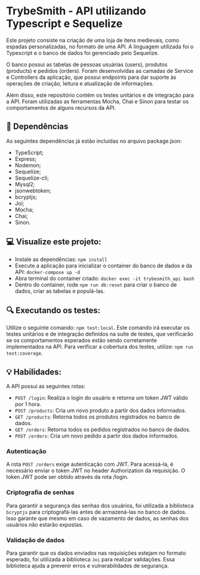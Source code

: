 # TrybeSmith - API utilizando Typescript e Sequelize
Este projeto consiste na criação de uma loja de itens medievais, como espadas personalizadas, no formato de uma API. A linguagem utilizada foi o Typescript e o banco de dados foi gerenciado pelo Sequelize. 

O banco possui as tabelas de pessoas usuárias (users), produtos (products) e pedidos (orders). Foram desenvolvidas as camadas de Service e Controllers da aplicação, que possui endpoints para dar suporte às operações de criação, leitura e atualização de informações.

Além disso, este repositório contém os testes unitários e de integração para a API. Foram utilizadas as ferramentas Mocha, Chai e Sinon para testar os comportamentos de alguns recursos da API.

## :hammer: Dependências
As seguintes dependências já estão incluídas no arquivo package.json:
- TypeScript;
- Express;
- Nodemon;
- Sequelize;
- Sequelize-cli;
- Mysql2;
- jsonwebtoken;
- bcryptjs;
- Joi;
- Mocha;
- Chai;
- Sinon.

## :computer: Visualize este projeto:
- Instale as dependências: `npm install`
- Execute a aplicação para inicializar o container do banco de dados e da API: `docker-compose up -d`
- Abra terminal do container criado: `docker exec -it trybesmith_api bash`
- Dentro do container, rode `npm run db:reset` para criar o banco de dados, criar as tabelas e populá-las.

## :mag: Executando os testes:
Utilize o seguinte comando: `npm test:local`. Este comando irá executar os testes unitários e de integração definidos na suíte de testes, que verificarão se os comportamentos esperados estão sendo corretamente implementados na API.
Para verificar a cobertura dos testes, utilize: `npm run test:coverage`.

## :bulb: Habilidades:
A API possui as seguintes rotas:

- `POST /login`: Realiza o login do usuário e retorna um token JWT válido por 1 hora.
- `POST /products`: Cria um novo produto a partir dos dados informados.
- `GET /products`: Retorna todos os produtos registrados no banco de dados.
- `GET /orders`: Retorna todos os pedidos registrados no banco de dados.
- `POST /orders`: Cria um novo pedido a partir dos dados informados.

### Autenticação
A rota `POST /orders` exige autenticação com JWT. Para acessá-la, é necessário enviar o token JWT no header Authorization da requisição. O token JWT pode ser obtido através da rota /login. 

### Criptografia de senhas
Para garantir a segurança das senhas dos usuários, foi utilizada a biblioteca `bcryptjs` para criptografá-las antes de armazená-las no banco de dados. Isso garante que mesmo em caso de vazamento de dados, as senhas dos usuários não estarão expostas.

### Validação de dados
Para garantir que os dados enviados nas requisições estejam no formato esperado, foi utilizada a biblioteca `Joi` para realizar validações. Essa biblioteca ajuda a prevenir erros e vulnerabilidades de segurança.
